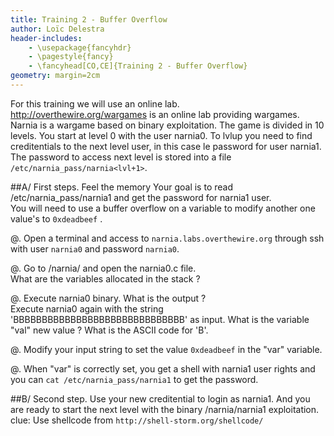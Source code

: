 ```yaml
---
title: Training 2 - Buffer Overflow
author: Loïc Delestra
header-includes:
    - \usepackage{fancyhdr}
    - \pagestyle{fancy}
    - \fancyhead[CO,CE]{Training 2 - Buffer Overflow}
geometry: margin=2cm
---
```

For this training we will use an online lab.   
http://overthewire.org/wargames is an online lab providing wargames. Narnia is a wargame based on binary exploitation. The game is divided in 10 levels. You start at level 0 with the user narnia0. To lvlup you need to find creditentials to the next level user, in this case le password for user narnia1. The password to access next level is stored into a file `/etc/narnia_pass/narnia<lvl+1>`.


##A/ First steps. Feel the memory
Your goal is to read /etc/narnia_pass/narnia1 and get the password for narnia1 user.   
You will need to use a buffer overflow on a variable to modify another one value's to `0xdeadbeef` .   

@. Open a terminal and access to `narnia.labs.overthewire.org` through ssh with user `narnia0` and password `narnia0`.

@. Go to /narnia/ and open the narnia0.c file.   
What are the variables allocated in the stack ?

@. Execute narnia0 binary. What is the output ?   
Execute narnia0 again with the string 'BBBBBBBBBBBBBBBBBBBBBBBBBBBBBB' as input. What is the variable "val" new value ? What is the ASCII code for 'B'.

@. Modify your input string to set the value `0xdeadbeef` in the "var" variable.

@. When "var" is correctly set, you get a shell with narnia1 user rights and you can `cat /etc/narnia_pass/narnia1` to get the password.

##B/ Second step.
Use your new creditential to login as narnia1. And you are ready to start the next level with the binary /narnia/narnia1 exploitation.
clue: Use shellcode from `http://shell-storm.org/shellcode/`
